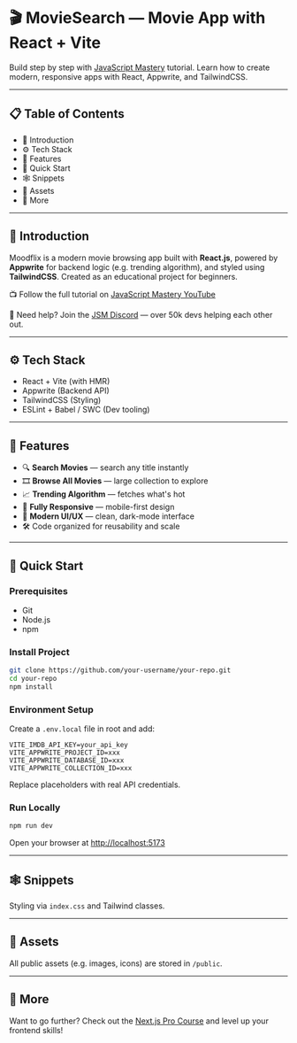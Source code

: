 # 🎬 MovieSearch — Movie App with React + Vite

Build step by step with [JavaScript Mastery](https://youtube.com/c/JavaScriptMastery) tutorial. Learn how to create modern, responsive apps with React, Appwrite, and TailwindCSS.

---

## 📋 Table of Contents

- 🤖 Introduction
- ⚙️ Tech Stack
- 🔋 Features
- 🤸 Quick Start
- 🕸️ Snippets
- 🔗 Assets
- 🚀 More

---

## 🤖 Introduction

Moodflix is a modern movie browsing app built with **React.js**, powered by **Appwrite** for backend logic (e.g. trending algorithm), and styled using **TailwindCSS**. Created as an educational project for beginners.

📺 Follow the full tutorial on [JavaScript Mastery YouTube](https://youtube.com/c/JavaScriptMastery)

💬 Need help? Join the [JSM Discord](https://discord.gg/JavaScriptMastery) — over 50k devs helping each other out.

---

## ⚙️ Tech Stack

- React + Vite (with HMR)
- Appwrite (Backend API)
- TailwindCSS (Styling)
- ESLint + Babel / SWC (Dev tooling)

---

## 🔋 Features

- 🔍 **Search Movies** — search any title instantly
- 🎞️ **Browse All Movies** — large collection to explore
- 📈 **Trending Algorithm** — fetches what's hot
- 📱 **Fully Responsive** — mobile-first design
- 🎨 **Modern UI/UX** — clean, dark-mode interface
- 🛠️ Code organized for reusability and scale

---

## 🤸 Quick Start

### Prerequisites

- Git
- Node.js
- npm

### Install Project

```bash
git clone https://github.com/your-username/your-repo.git
cd your-repo
npm install
```

### Environment Setup

Create a `.env.local` file in root and add:

```env
VITE_IMDB_API_KEY=your_api_key
VITE_APPWRITE_PROJECT_ID=xxx
VITE_APPWRITE_DATABASE_ID=xxx
VITE_APPWRITE_COLLECTION_ID=xxx
```

Replace placeholders with real API credentials.

### Run Locally

```bash
npm run dev
```

Open your browser at [http://localhost:5173](http://localhost:5173)

---

## 🕸️ Snippets

Styling via `index.css` and Tailwind classes.

---

## 🔗 Assets

All public assets (e.g. images, icons) are stored in `/public`.

---

## 🚀 More

Want to go further? Check out the [Next.js Pro Course](https://jsmastery.pro) and level up your frontend skills!
